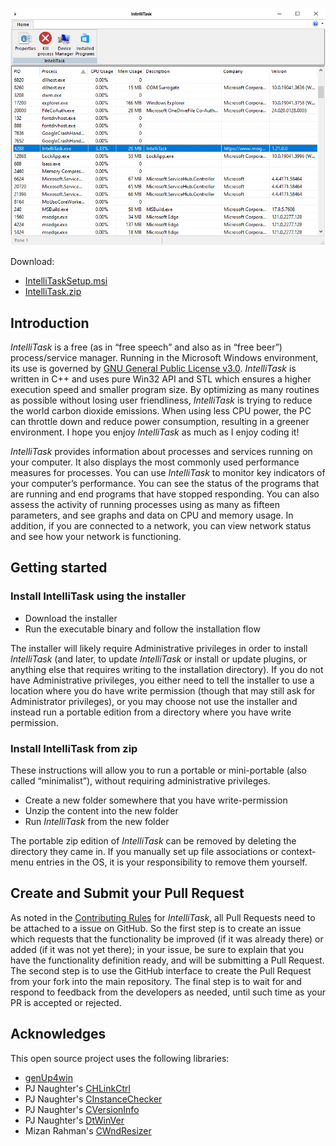 ![IntelliTask.png](IntelliTask.png)

Download:
- [IntelliTaskSetup.msi](https://www.moga.doctor/freeware/IntelliTaskSetup.msi)
- [IntelliTask.zip](https://www.moga.doctor/freeware/IntelliTask.zip)

## Introduction

_IntelliTask_ is a free (as in “free speech” and also as in “free beer”) process/service manager. Running in the Microsoft Windows environment, its use is governed by [GNU General Public License v3.0](https://www.gnu.org/licenses/gpl-3.0.html). _IntelliTask_ is written in C++ and uses pure Win32 API and STL which ensures a higher execution speed and smaller program size. By optimizing as many routines as possible without losing user friendliness, _IntelliTask_ is trying to reduce the world carbon dioxide emissions. When using less CPU power, the PC can throttle down and reduce power consumption, resulting in a greener environment. I hope you enjoy _IntelliTask_ as much as I enjoy coding it!

_IntelliTask_ provides information about processes and services running on your computer. It also displays the most commonly used performance measures for processes. You can use _IntelliTask_ to monitor key indicators of your computer’s performance. You can see the status of the programs that are running and end programs that have stopped responding. You can also assess the activity of running processes using as many as fifteen parameters, and see graphs and data on CPU and memory usage. In addition, if you are connected to a network, you can view network status and see how your network is functioning.

## Getting started

### Install IntelliTask using the installer

- Download the installer
- Run the executable binary and follow the installation flow

The installer will likely require Administrative privileges in order to install _IntelliTask_ (and later, to update _IntelliTask_ or install or update plugins, or anything else that requires writing to the installation directory). If you do not have Administrative privileges, you either need to tell the installer to use a location where you do have write permission (though that may still ask for Administrator privileges), or you may choose not use the installer and instead run a portable edition from a directory where you have write permission.

### Install IntelliTask from zip

These instructions will allow you to run a portable or mini-portable (also called “minimalist”), without requiring administrative privileges.

- Create a new folder somewhere that you have write-permission
- Unzip the content into the new folder
- Run _IntelliTask_ from the new folder

The portable zip edition of _IntelliTask_ can be removed by deleting the directory they came in. If you manually set up file associations or context-menu entries in the OS, it is your responsibility to remove them yourself.

## Create and Submit your Pull Request

As noted in the [Contributing Rules](https://github.com/mihaimoga/IntelliTask/blob/main/CONTRIBUTING.md) for _IntelliTask_, all Pull Requests need to be attached to a issue on GitHub. So the first step is to create an issue which requests that the functionality be improved (if it was already there) or added (if it was not yet there); in your issue, be sure to explain that you have the functionality definition ready, and will be submitting a Pull Request. The second step is to use the GitHub interface to create the Pull Request from your fork into the main repository. The final step is to wait for and respond to feedback from the developers as needed, until such time as your PR is accepted or rejected.

## Acknowledges

This open source project uses the following libraries:

- [genUp4win](https://github.com/mihaimoga/genUp4win)
- PJ Naughter's [CHLinkCtrl](https://www.naughter.com/hlinkctrl.html)
- PJ Naughter's [CInstanceChecker](https://www.naughter.com/sinstance.html)
- PJ Naughter's [CVersionInfo](https://www.naughter.com/versioninfo.html)
- PJ Naughter's [DtWinVer](https://www.naughter.com/dtwinver.html)
- Mizan Rahman's [CWndResizer](https://www.codeproject.com/Articles/125068/MFC-C-Helper-Class-for-Window-Resizing)
